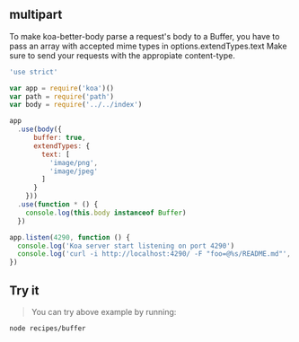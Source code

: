 ## multipart

To make koa-better-body parse a request's body to a Buffer, you have to pass an array with accepted mime types in options.extendTypes.text Make sure to send your requests with the appropiate content-type.

```js
'use strict'

var app = require('koa')()
var path = require('path')
var body = require('../../index')

app
  .use(body({
      buffer: true,
      extendTypes: {
        text: [
          'image/png',
          'image/jpeg'
        ]
      }
    }))
  .use(function * () {
    console.log(this.body instanceof Buffer)
  })

app.listen(4290, function () {
  console.log('Koa server start listening on port 4290')
  console.log('curl -i http://localhost:4290/ -F "foo=@%s/README.md"', __dirname)
})
```

## Try it
> You can try above example by running:

```
node recipes/buffer
```